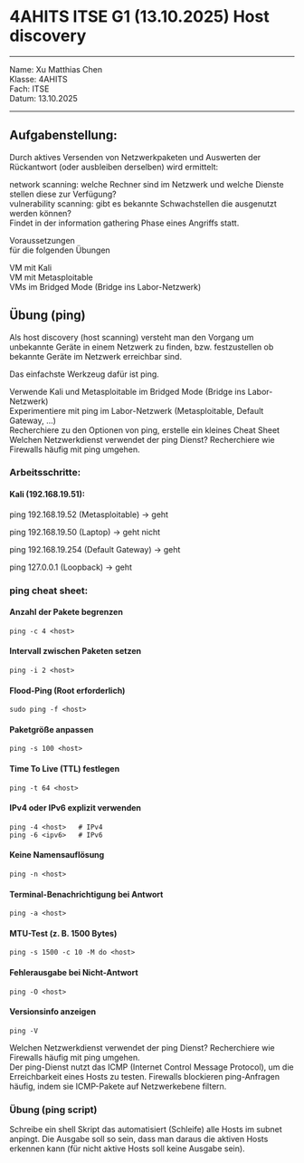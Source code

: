 # 4AHITS ITSE G1 (13.10.2025) Host discovery

---

Name: Xu Matthias Chen   
Klasse: 4AHITS   
Fach: ITSE   
Datum: 13.10.2025   

---

## Aufgabenstellung:
Durch aktives Versenden von Netzwerkpaketen und Auswerten der Rückantwort (oder ausbleiben derselben) wird ermittelt:

network scanning: welche Rechner sind im Netzwerk und welche Dienste stellen diese zur Verfügung?   
vulnerability scanning: gibt es bekannte Schwachstellen die ausgenutzt werden können?   
Findet in der information gathering Phase eines Angriffs statt.   

Voraussetzungen   
für die folgenden Übungen   

VM mit Kali   
VM mit Metasploitable   
VMs im Bridged Mode (Bridge ins Labor-Netzwerk)    

## Übung (ping)
Als host discovery (host scanning) versteht man den Vorgang um unbekannte Geräte in einem Netzwerk zu finden, bzw. festzustellen ob bekannte Geräte im Netzwerk erreichbar sind.   

Das einfachste Werkzeug dafür ist ping.   

Verwende Kali und Metasploitable im Bridged Mode (Bridge ins Labor-Netzwerk)   
Experimentiere mit ping im Labor-Netzwerk (Metasploitable, Default Gateway, …)   
Recherchiere zu den Optionen von ping, erstelle ein kleines Cheat Sheet   
Welchen Netzwerkdienst verwendet der ping Dienst? Recherchiere wie Firewalls häufig mit ping umgehen.   


### Arbeitsschritte:

#### Kali (192.168.19.51):

ping 192.168.19.52 (Metasploitable) -> geht   

ping 192.168.19.50 (Laptop) -> geht nicht

ping 192.168.19.254 (Default Gateway) -> geht

ping 127.0.0.1 (Loopback) -> geht



### ping cheat sheet:

#### Anzahl der Pakete begrenzen
```
ping -c 4 <host>
```

#### Intervall zwischen Paketen setzen
```
ping -i 2 <host>
```
#### Flood-Ping (Root erforderlich)
```
sudo ping -f <host>
```
#### Paketgröße anpassen
```
ping -s 100 <host>
```
#### Time To Live (TTL) festlegen
```
ping -t 64 <host>
```
#### IPv4 oder IPv6 explizit verwenden
```
ping -4 <host>   # IPv4
ping -6 <ipv6>   # IPv6
```
#### Keine Namensauflösung
```
ping -n <host>
```
#### Terminal-Benachrichtigung bei Antwort
```
ping -a <host>
```
#### MTU-Test (z. B. 1500 Bytes)
```
ping -s 1500 -c 10 -M do <host>
```
#### Fehlerausgabe bei Nicht-Antwort
```
ping -O <host>
```
#### Versionsinfo anzeigen
```
ping -V
```



Welchen Netzwerkdienst verwendet der ping Dienst? Recherchiere wie Firewalls häufig mit ping umgehen.   
Der ping-Dienst nutzt das ICMP (Internet Control Message Protocol), um die Erreichbarkeit eines Hosts zu testen.
Firewalls blockieren ping-Anfragen häufig, indem sie ICMP-Pakete auf Netzwerkebene filtern.

### Übung (ping script)
Schreibe ein shell Skript das automatisiert (Schleife) alle Hosts im subnet anpingt. Die Ausgabe soll so sein, dass man daraus die aktiven Hosts erkennen kann (für nicht aktive Hosts soll keine Ausgabe sein).

